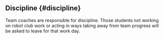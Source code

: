 ## Discipline {#discipline}

Team coaches are responsible for discipline. Those students not working on robot club work or acting in ways taking away from team progress will be asked to leave for that work day.